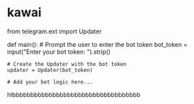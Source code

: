 # kawai
from telegram.ext import Updater

def main():
    # Prompt the user to enter the bot token
    bot_token = input("Enter your bot token: ").strip()

    # Create the Updater with the bot token
    updater = Updater(bot_token)

    # Add your bot logic here...
hlbbbbbbbbbbbbbbbbbbbbbbbbbbbbbbbbbbb
